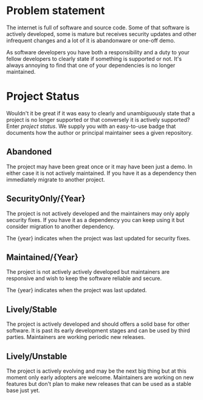 # Problem statement

The internet is full of software and source code. Some of that software is
actively developed, some is mature but receives security updates and other
infrequent changes and a lot of it is abandonware or one-off demo.

As software developers you have both a responsibility and a duty to your fellow
developers to clearly state if something is supported or not. It's always
annoying to find that one of your dependencies is no longer maintained.

# Project Status

Wouldn't it be great if it was easy to clearly and unambiguously state that a
project is no longer supported or that conversely it is actively supported?
Enter *project status*. We supply you with an easy-to-use badge that documents
how the author or principal maintainer sees a given repository.

## Abandoned

The project may have been great once or it may have been just a demo. In either
case it is not actively maintained. If you have it as a dependency then
immediately migrate to another project.

## SecurityOnly/{Year}

The project is not actively developed and the maintainers may only apply
security fixes. If you have it as a dependency you can keep using it but
consider migration to another dependency.

The {year} indicates when the project was last updated for security fixes.

## Maintained/{Year}

The project is not actively actively developed but maintainers are responsive
and wish to keep the software reliable and secure.

The {year} indicates when the project was last updated.

## Lively/Stable

The project is actively developed and should offers a solid base for other
software. It is past its early development stages and can be used by third
parties. Maintainers are working periodic new releases.

## Lively/Unstable

The project is actively evolving and may be the next big thing but at this
moment only early adopters are welcome. Maintainers are working on new features
but don't plan to make new releases that can be used as a stable base just yet.

